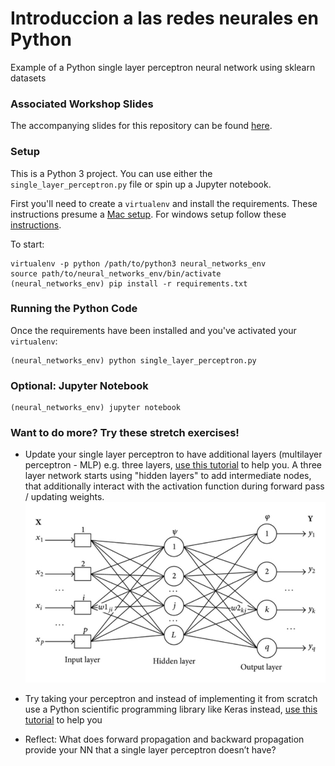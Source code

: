# Introduccion a las redes neurales en Python

Example of a Python single layer perceptron neural network using sklearn datasets

### Associated Workshop Slides

The accompanying slides for this repository can be found [here](https://drive.google.com/open?id=10kniy93K0RVFdNJh8MyQ838YJhG1_EQBeAa-dvk5EUE).

### Setup 

This is a Python 3 project. You can use either the `single_layer_perceptron.py` file or spin up a Jupyter notebook.

First you'll need to create a `virtualenv` and install the requirements. 
These instructions presume a [Mac setup](https://gist.github.com/pandafulmanda/730a9355e088a9970b18275cb9eadef3). 
For windows setup follow these [instructions](http://timmyreilly.azurewebsites.net/setup-a-virtualenv-for-python-3-on-windows/). 

To start:

```
virtualenv -p python /path/to/python3 neural_networks_env
source path/to/neural_networks_env/bin/activate
(neural_networks_env) pip install -r requirements.txt
```

### Running the Python Code

Once the requirements have been installed and you've activated your `virtualenv`:

```
(neural_networks_env) python single_layer_perceptron.py
```

### Optional: Jupyter Notebook

```
(neural_networks_env) jupyter notebook
```

### Want to do more? Try these stretch exercises!

- Update your single layer perceptron to have additional layers (multilayer perceptron - MLP) e.g. three layers, [use this tutorial](https://medium.freecodecamp.org/building-a-3-layer-neural-network-from-scratch-99239c4af5d3) to help you. A three layer network starts using "hidden layers" to add intermediate nodes, that additionally interact with the activation function during forward pass / updating weights. [![Three layer MLP diagram](Three-layer-multilayer-perceptron-MLP-neural-network.png)](Three-layer-multilayer-perceptron-MLP-neural-network.png)

- Try taking your perceptron and instead of implementing it from scratch use a Python scientific programming library like Keras instead, [use this tutorial](https://machinelearningmastery.com/tutorial-first-neural-network-python-keras/) to help you
- Reflect: What does forward propagation and backward propagation provide your NN that a single layer perceptron doesn’t have?

